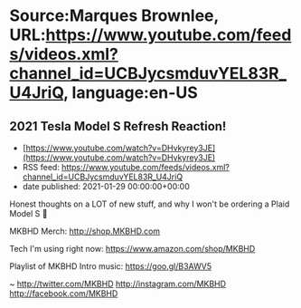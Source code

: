 # Source:Marques Brownlee, URL:https://www.youtube.com/feeds/videos.xml?channel_id=UCBJycsmduvYEL83R_U4JriQ, language:en-US

## 2021 Tesla Model S Refresh Reaction!
 - [https://www.youtube.com/watch?v=DHvkyrey3JE](https://www.youtube.com/watch?v=DHvkyrey3JE)
 - RSS feed: https://www.youtube.com/feeds/videos.xml?channel_id=UCBJycsmduvYEL83R_U4JriQ
 - date published: 2021-01-29 00:00:00+00:00

Honest thoughts on a LOT of new stuff, and why I won't be ordering a Plaid Model S 👀

MKBHD Merch: http://shop.MKBHD.com

Tech I'm using right now: https://www.amazon.com/shop/MKBHD

Playlist of MKBHD Intro music: https://goo.gl/B3AWV5

~
http://twitter.com/MKBHD
http://instagram.com/MKBHD
http://facebook.com/MKBHD

